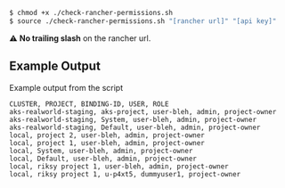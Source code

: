 ``` sh
$ chmod +x ./check-rancher-permissions.sh
$ source ./check-rancher-permissions.sh "[rancher url]" "[api key]"
```
:warning: **No trailing slash** on the rancher url.

## Example Output

Example output from the script

```
CLUSTER, PROJECT, BINDING-ID, USER, ROLE
aks-realworld-staging, aks-project, user-bleh, admin, project-owner
aks-realworld-staging, System, user-bleh, admin, project-owner
aks-realworld-staging, Default, user-bleh, admin, project-owner
local, project 2, user-bleh, admin, project-owner
local, project 1, user-bleh, admin, project-owner
local, System, user-bleh, admin, project-owner
local, Default, user-bleh, admin, project-owner
local, riksy project 1, user-bleh, admin, project-owner
local, riksy project 1, u-p4xt5, dummyuser1, project-owner
```


